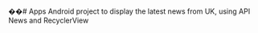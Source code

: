 ��#   A p p s 
Android project to display the latest news from UK, using API News and RecyclerView
 
 
